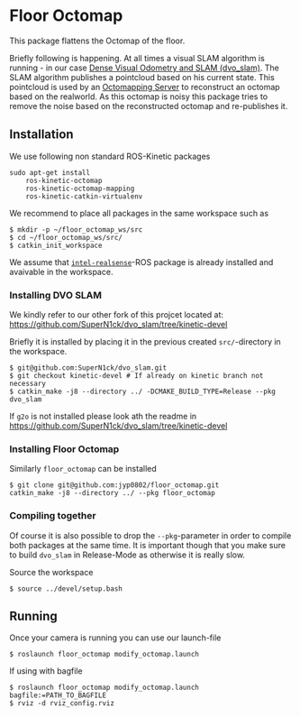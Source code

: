 # Floor Octomap
This package flattens the Octomap of the floor.

Briefly following is happening. At all times a visual SLAM algorithm is running - in our case [Dense Visual Odometry and SLAM (dvo_slam)](https://github.com/tum-vision/dvo_slam). The SLAM algorithm publishes a pointcloud based on his current state. This pointcloud is used by an [Octomapping Server](https://github.com/OctoMap/octomap_mapping) to reconstruct an octomap based on the realworld. As this octomap is noisy this package tries to remove the noise based on the reconstructed octomap and re-publishes it.

## Installation
We use following non standard ROS-Kinetic packages
```
sudo apt-get install 
    ros-kinetic-octomap 
    ros-kinetic-octomap-mapping
    ros-kinetic-catkin-virtualenv 
```
We recommend to place all packages in the same workspace such as 
```
$ mkdir -p ~/floor_octomap_ws/src
$ cd ~/floor_octomap_ws/src/
$ catkin_init_workspace
```
We assume that [`intel-realsense`](https://github.com/IntelRealSense/realsense-ros)-ROS package is already installed and avaivable in the workspace.
### Installing DVO SLAM
We kindly refer to our other fork of this projcet located at: https://github.com/SuperN1ck/dvo_slam/tree/kinetic-devel

Briefly it is installed by placing it in the previous created `src/`-directory in the workspace.
```
$ git@github.com:SuperN1ck/dvo_slam.git
$ git checkout kinetic-devel # If already on kinetic branch not necessary
$ catkin_make -j8 --directory ../ -DCMAKE_BUILD_TYPE=Release --pkg dvo_slam
```
If `g2o` is not installed please look ath the readme in https://github.com/SuperN1ck/dvo_slam/tree/kinetic-devel
### Installing Floor Octomap
Similarly `floor_octomap` can be installed
```
$ git clone git@github.com:jyp0802/floor_octomap.git
catkin_make -j8 --directory ../ --pkg floor_octomap
```
### Compiling together
Of course it is also possible to drop the `--pkg`-parameter in order to compile both packages at the same time. It is important though that you make sure to build `dvo_slam` in Release-Mode as otherwise it is really slow.

Source the workspace
```
$ source ../devel/setup.bash
```

## Running
Once your camera is running you can use our launch-file
```
$ roslaunch floor_octomap modify_octomap.launch 
```
If using with bagfile
```
$ roslaunch floor_octomap modify_octomap.launch bagfile:=PATH_TO_BAGFILE 
$ rviz -d rviz_config.rviz
```

